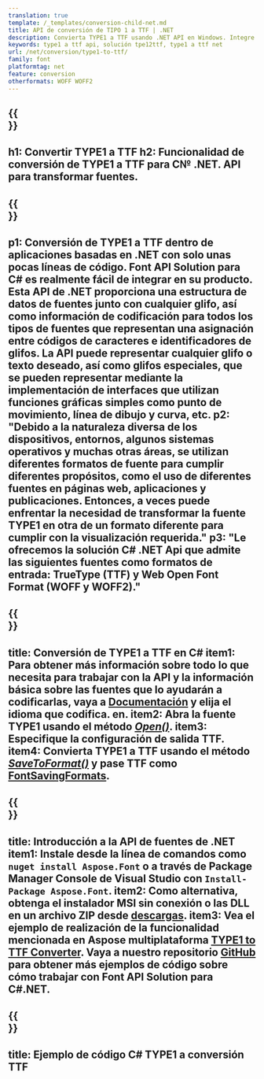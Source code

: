 ```yaml
---
translation: true
template: /_templates/conversion-child-net.md
title: API de conversión de TIPO 1 a TTF | .NET
description: Convierta TYPE1 a TTF usando .NET API en Windows. Integre esta funcionalidad nativa de conversión de fuentes TYPE1 a TTF en su propia solución.
keywords: type1 a ttf api, solución tpe12ttf, type1 a ttf net
url: /net/conversion/type1-to-ttf/
family: font
platformtag: net
feature: conversion
otherformats: WOFF WOFF2
---
```


{{<section banner>}}
---
h1: Convertir TYPE1 a TTF
h2: Funcionalidad de conversión de TYPE1 a TTF para C№ .NET. API para transformar fuentes.
---

{{<section overview>}}
---
p1: Conversión de TYPE1 a TTF dentro de aplicaciones basadas en .NET con solo unas pocas líneas de código. Font API Solution para С# es realmente fácil de integrar en su producto. Esta API de .NET proporciona una estructura de datos de fuentes junto con cualquier glifo, así como información de codificación para todos los tipos de fuentes que representan una asignación entre códigos de caracteres e identificadores de glifos. La API puede representar cualquier glifo o texto deseado, así como glifos especiales, que se pueden representar mediante la implementación de interfaces que utilizan funciones gráficas simples como punto de movimiento, línea de dibujo y curva, etc.
p2: "Debido a la naturaleza diversa de los dispositivos, entornos, algunos sistemas operativos y muchas otras áreas, se utilizan diferentes formatos de fuente para cumplir diferentes propósitos, como el uso de diferentes fuentes en páginas web, aplicaciones y publicaciones. Entonces, a veces puede enfrentar la necesidad de transformar la fuente TYPE1 en otra de un formato diferente para cumplir con la visualización requerida."
p3: "Le ofrecemos la solución С# .NET Api que admite las siguientes fuentes como formatos de entrada: TrueType (TTF) y Web Open Font Format (WOFF y WOFF2)."
---

{{<section feature1>}}
---
title: Conversión de TYPE1 a TTF en C#
item1: Para obtener más información sobre todo lo que necesita para trabajar con la API y la información básica sobre las fuentes que lo ayudarán a codificarlas, vaya a [Documentación](https://docs.aspose.com/font/) y elija el idioma que codifica. en.
item2: Abra la fuente TYPE1 usando el método [*Open()*](https://reference.aspose.com/font/net/aspose.font/font/open/).
item3: Especifique la configuración de salida TTF.
item4: Convierta TYPE1 a TTF usando el método [*SaveToFormat()*](https://reference.aspose.com/font/net/aspose.font/font/savetoformat/) y pase TTF como [FontSavingFormats](https://reference.aspose.com/font/net/aspose.font/fontsavingformats/).
---

{{<section feature2>}}
---
title: Introducción a la API de fuentes de .NET
item1: Instale desde la línea de comandos como ```nuget install Aspose.Font``` o a través de Package Manager Console de Visual Studio con ```Install-Package Aspose.Font```.
item2: Como alternativa, obtenga el instalador MSI sin conexión o las DLL en un archivo ZIP desde [descargas](https://downloads.aspose.com/font/net).
item3: Vea el ejemplo de realización de la funcionalidad mencionada en Aspose multiplataforma [TYPE1 to TTF Converter](https://products.aspose.app/font/conversion/type1-to-ttf). Vaya a nuestro repositorio [GitHub](https://github.com/aspose-font/Aspose.Font-Documentation/tree/master/net-examples) para obtener más ejemplos de código sobre cómo trabajar con Font API Solution para C#.NET.
---

{{<section codeexample>}}
---
title: Ejemplo de código C# TYPE1 a conversión TTF
---